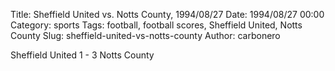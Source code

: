 Title: Sheffield United vs. Notts County, 1994/08/27
Date: 1994/08/27 00:00
Category: sports
Tags: football, football scores, Sheffield United, Notts County
Slug: sheffield-united-vs-notts-county
Author: carbonero


Sheffield United 1 - 3 Notts County
